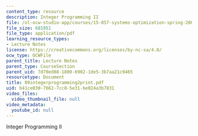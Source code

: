 ```yaml
---
content_type: resource
description: Integer Programming II
file: /ol-ocw-studio-app/courses/15-057-systems-optimization-spring-2003/b41ce03076627cc85e31be024a3b7831_09integerprogramming2print.pdf
file_size: 681951
file_type: application/pdf
learning_resource_types:
- Lecture Notes
license: https://creativecommons.org/licenses/by-nc-sa/4.0/
ocw_type: OCWFile
parent_title: Lecture Notes
parent_type: CourseSection
parent_uid: 7d70ed88-1800-6902-1de5-3b7aa21c9465
resourcetype: Document
title: 09integerprogramming2print.pdf
uid: b41ce030-7662-7cc8-5e31-be024a3b7831
video_files:
  video_thumbnail_file: null
video_metadata:
  youtube_id: null
---
```

Integer Programming II